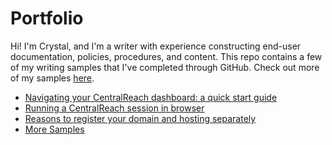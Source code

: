 # Portfolio
Hi! I'm Crystal, and I'm a writer with experience constructing end-user documentation, policies, procedures, and content. This repo contains a few of my writing samples that I've completed through GitHub. Check out more of my samples [here](https://www.clippings.me/users/crystalmorgan).

* [Navigating your CentralReach dashboard: a quick start guide](https://github.com/crystal-morgan/tester/wiki/Navigating-your-CentralReach-dashboard:-a-quick-start-guide)
* [Running a CentralReach session in browser](https://github.com/crystal-morgan/tester/wiki/Running-a-CentralReach-session-in-browser)
* [Reasons to register your domain and hosting separately](https://github.com/crystal-morgan/tester/wiki/Reasons-to-register-your-domain-and-hosting-separately)
* [More Samples](https://www.clippings.me/users/crystalmorgan)
